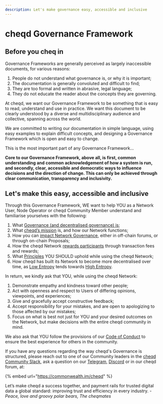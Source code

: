 ```yaml
---
description: Let's make governance easy, accessible and inclusive
---
```


# cheqd Governance Framework

## Before you cheq in

Governance Frameworks are generally perceived as largely inaccessible documents, for various reasons:

1. People do not understand what governance is, or why it is important;
2. The documentation is generally convoluted and difficult to find;
3. They are too formal and written in abrasive, legal language;
4. They do not educate the reader about the concepts they are governing.

At cheqd, we want our Governance Framework to be something that is easy to read, understand and use in practice. We want this document to be clearly understood by a diverse and multidisciplinary audience and collective, spanning across the world.

We are committed to writing our documentation in simple language, using easy examples to explain difficult concepts, and designing a Governance Framework which is open and easy to change.

This is the most important part of any Governance Framework...

**Core to our Governance Framework, above all, is first, common understanding and common acknowledgement of how a system is run, and secondly, clear, accessible and democratic ways to influence decisions and the direction of change. This can only be achieved through clear communication, transparency and inclusivity.**

## Let's make this easy, accessible and inclusive

Through this Governance Framework, WE want to help YOU as a Network User, Node Operator or cheqd Community Member understand and familiarise yourselves with the following:

1. What [Governance (and decentralised governance) is](getting-started/learning-the-basics/introduction-to-governance.md);
2. What [cheqd’s mission](https://learn.cheqd.io) is, and how our Network functions;
3. How you can [impact Network Governance](broken-reference/), either in off-chain forums, or through on-chain Proposals;
4. How the cheqd Network [rewards participants](getting-started/learning-the-basics/introduction-to-cheqd-governance/why-should-i-delegate-and-stake-my-tokens.md) through transaction fees and rewards;
5. What [Principles](principles/principles.md) YOU SHOULD uphold while using the cheqd Network;
6. How cheqd has built its Network to become more decentralised over time, as [Low Entropy](getting-started/learning-the-basics/introduction-to-entropy.md#entropy-progression) tends towards [High Entropy](getting-started/learning-the-basics/introduction-to-entropy.md#entropy-progression).

In return, we kindly ask that YOU, while using the cheqd Network:

1. Demonstrate empathy and kindness toward other people;
2. Act with openness and respect to Users of differing opinions, viewpoints, and experiences;
3. Give and gracefully accept constructive feedback;
4. Accept responsibility for your mistakes, and are open to apologizing to those affected by our mistakes;
5. Focus on what is best not just for YOU and your desired outcomes on the Network, but make decisions with the entire cheqd community in mind.

We also ask that YOU follow the provisions of our [Code of Conduct](legal/code\_of\_conduct.md) to ensure the best experience for others in the community.

If you have any questions regarding the way cheqd's Governance is structured, please reach out to one of our Community leaders in the [cheqd Community Slack](http://cheqd.link/join-cheqd-slack), ask a question on our [Telegram](https://t.me/cheqd), [Discord](http://cheqd.link/discord-github) or in our cheqd forum, at:

{% embed url="https://commonwealth.im/cheqd" %}

Let’s make cheqd a success together, and payment rails for trusted digital data a global standard: improving trust and efficiency in every industry. *- Peace, love and groovy polar bears, The cheqmates*
